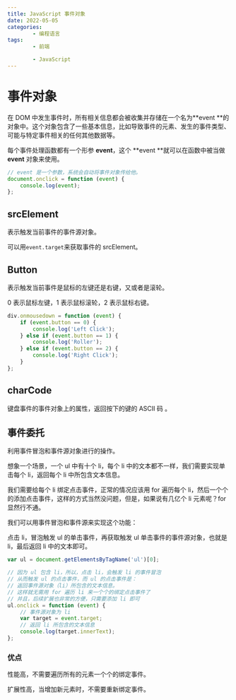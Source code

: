 ```yaml
---
title: JavaScript 事件对象
date: 2022-05-05
categories:
        - 编程语言
tags:
        - 前端

        - JavaScript
---
```


# 事件对象

在 DOM 中发生事件时，所有相关信息都会被收集并存储在一个名为**event **的对象中。这个对象包含了一些基本信息，比如导致事件的元素、发生的事件类型、可能与特定事件相关的任何其他数据等。

每个事件处理函数都有一个形参 **event**，这个 **event **就可以在函数中被当做 **event** 对象来使用。

```js
// event 是一个参数，系统会自动将事件对象传给他。
document.onclick = function (event) {
	console.log(event);
};
```

## srcElement

表示触发当前事件的事件源对象。

可以用`event.target`来获取事件的 srcElement。

## Button

表示触发当前事件是鼠标的左键还是右键，又或者是滚轮。

0 表示鼠标左键，1 表示鼠标滚轮，2 表示鼠标右键。

```JavaScript
div.onmousedown = function (event) {
	if (event.button == 0) {
		console.log('Left Click');
	} else if (event.button == 1) {
		console.log('Roller');
	} else if (event.button == 2) {
		console.log('Right Click');
	}
};
```

## charCode

键盘事件的事件对象上的属性，返回按下的键的 ASCII 码 。

## 事件委托

利用事件冒泡和事件源对象进行的操作。

想象一个场景，一个 ul 中有十个 li，每个 li 中的文本都不一样，我们需要实现单击每个 li，返回每个 li 中所包含文本信息。

我们需要给每个 li 绑定点击事件，正常的情况应该用 for 遍历每个 li，然后一个个的添加点击事件，这样的方式当然没问题，但是，如果说有几亿个 li 元素呢？for 显然行不通。

我们可以用事件冒泡和事件源来实现这个功能：

点击 li，冒泡触发 ul 的单击事件，再获取触发 ul 单击事件的事件源对象，也就是 li，最后返回 li 中的文本即可。

```js
var ul = document.getElementsByTagName('ul')[0];

// 因为 ul 包含 li，所以，点击 li，会触发 li 的事件冒泡
// 从而触发 ul 的点击事件，而 ul 的点击事件是：
// 返回事件源对象（li）所包含的文本信息。
// 这样就无需用 for 遍历 li 来一个个的绑定点击事件了
// 并且，后续扩展也非常的方便，只需要添加 li 即可
ul.onclick = function (event) {
	// 事件源对象为 li
	var target = event.target;
	// 返回 li 所包含的文本信息
	console.log(target.innerText);
};
```

### 优点

性能高，不需要遍历所有的元素一个个的绑定事件。

扩展性高，当增加新元素时，不需要重新绑定事件。
